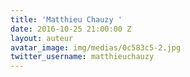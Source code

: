 ```yaml
---
title: 'Matthieu Chauzy '
date: 2016-10-25 21:00:00 Z
layout: auteur
avatar_image: img/medias/0c583c5-2.jpg
twitter_username: matthieuchauzy
---
```



